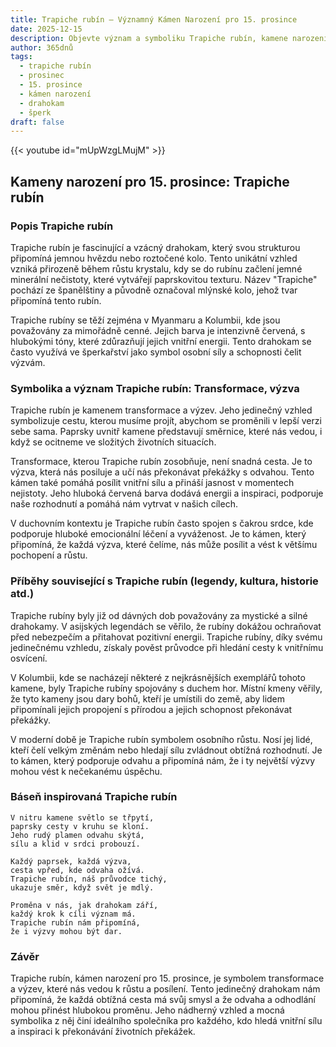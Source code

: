 ```yaml
---
title: Trapiche rubín – Významný Kámen Narození pro 15. prosince
date: 2025-12-15
description: Objevte význam a symboliku Trapiche rubín, kamene narození pro 15. prosince, který symbolizuje Transformace, výzva. Přečtěte si legendy a inspirující příběhy.
author: 365dnů
tags:
  - trapiche rubín
  - prosinec
  - 15. prosince
  - kámen narození
  - drahokam
  - šperk
draft: false
---
```


{{< youtube id="mUpWzgLMujM" >}}

## Kameny narození pro 15. prosince: Trapiche rubín

### Popis Trapiche rubín

Trapiche rubín je fascinující a vzácný drahokam, který svou strukturou připomíná jemnou hvězdu nebo roztočené kolo. Tento unikátní vzhled vzniká přirozeně během růstu krystalu, kdy se do rubínu začlení jemné minerální nečistoty, které vytvářejí paprskovitou texturu. Název "Trapiche" pochází ze španělštiny a původně označoval mlýnské kolo, jehož tvar připomíná tento rubín.

Trapiche rubíny se těží zejména v Myanmaru a Kolumbii, kde jsou považovány za mimořádně cenné. Jejich barva je intenzivně červená, s hlubokými tóny, které zdůrazňují jejich vnitřní energii. Tento drahokam se často využívá ve šperkařství jako symbol osobní síly a schopnosti čelit výzvám.

### Symbolika a význam Trapiche rubín: Transformace, výzva

Trapiche rubín je kamenem transformace a výzev. Jeho jedinečný vzhled symbolizuje cestu, kterou musíme projít, abychom se proměnili v lepší verzi sebe sama. Paprsky uvnitř kamene představují směrnice, které nás vedou, i když se ocitneme ve složitých životních situacích.

Transformace, kterou Trapiche rubín zosobňuje, není snadná cesta. Je to výzva, která nás posiluje a učí nás překonávat překážky s odvahou. Tento kámen také pomáhá posílit vnitřní sílu a přináší jasnost v momentech nejistoty. Jeho hluboká červená barva dodává energii a inspiraci, podporuje naše rozhodnutí a pomáhá nám vytrvat v našich cílech.

V duchovním kontextu je Trapiche rubín často spojen s čakrou srdce, kde podporuje hluboké emocionální léčení a vyváženost. Je to kámen, který připomíná, že každá výzva, které čelíme, nás může posílit a vést k většímu pochopení a růstu.

### Příběhy související s Trapiche rubín (legendy, kultura, historie atd.)

Trapiche rubíny byly již od dávných dob považovány za mystické a silné drahokamy. V asijských legendách se věřilo, že rubíny dokážou ochraňovat před nebezpečím a přitahovat pozitivní energii. Trapiche rubíny, díky svému jedinečnému vzhledu, získaly pověst průvodce při hledání cesty k vnitřnímu osvícení.

V Kolumbii, kde se nacházejí některé z nejkrásnějších exemplářů tohoto kamene, byly Trapiche rubíny spojovány s duchem hor. Místní kmeny věřily, že tyto kameny jsou dary bohů, kteří je umístili do země, aby lidem připomínali jejich propojení s přírodou a jejich schopnost překonávat překážky.

V moderní době je Trapiche rubín symbolem osobního růstu. Nosí jej lidé, kteří čelí velkým změnám nebo hledají sílu zvládnout obtížná rozhodnutí. Je to kámen, který podporuje odvahu a připomíná nám, že i ty největší výzvy mohou vést k nečekanému úspěchu.

### Báseň inspirovaná Trapiche rubín

```
V nitru kamene světlo se třpytí,  
paprsky cesty v kruhu se kloní.  
Jeho rudý plamen odvahu skýtá,  
sílu a klid v srdci probouzí.

Každý paprsek, každá výzva,  
cesta vpřed, kde odvaha ožívá.  
Trapiche rubín, náš průvodce tichý,  
ukazuje směr, když svět je mdlý.

Proměna v nás, jak drahokam září,  
každý krok k cíli význam má.  
Trapiche rubín nám připomíná,  
že i výzvy mohou být dar.
```

### Závěr

Trapiche rubín, kámen narození pro 15. prosince, je symbolem transformace a výzev, které nás vedou k růstu a posílení. Tento jedinečný drahokam nám připomíná, že každá obtížná cesta má svůj smysl a že odvaha a odhodlání mohou přinést hlubokou proměnu. Jeho nádherný vzhled a mocná symbolika z něj činí ideálního společníka pro každého, kdo hledá vnitřní sílu a inspiraci k překonávání životních překážek.